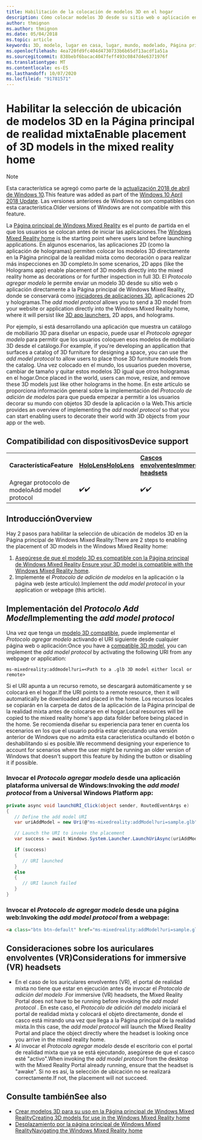 ```yaml
---
title: Habilitación de la colocación de modelos 3D en el hogar
description: Cómo colocar modelos 3D desde su sitio web o aplicación en la Página principal de Windows Mixed Reality
author: thmignon
ms.author: thmignon
ms.date: 05/04/2018
ms.topic: article
keywords: 3D, modelo, lugar en casa, lugar, mundo, modelado, Página principal de la realidad mixta, Web, aplicación
ms.openlocfilehash: 4ea720fd9fc404d4730733b6b65df13acdf1a51a
ms.sourcegitcommit: 838bebf6bacac4047feff493c0847d4e6371976f
ms.translationtype: MT
ms.contentlocale: es-ES
ms.lasthandoff: 10/07/2020
ms.locfileid: "91781571"
---
```

# <a name="enable-placement-of-3d-models-in-the-mixed-reality-home"></a><span data-ttu-id="c22a9-104">Habilitar la selección de ubicación de modelos 3D en la Página principal de realidad mixta</span><span class="sxs-lookup"><span data-stu-id="c22a9-104">Enable placement of 3D models in the mixed reality home</span></span>

> [!NOTE]
> <span data-ttu-id="c22a9-105">Esta característica se agregó como parte de la [actualización 2018 de abril de Windows 10](https://docs.microsoft.com/windows/mixed-reality/enthusiast-guide/release-notes-april-2018).</span><span class="sxs-lookup"><span data-stu-id="c22a9-105">This feature was added as part of the [Windows 10 April 2018 Update](https://docs.microsoft.com/windows/mixed-reality/enthusiast-guide/release-notes-april-2018).</span></span> <span data-ttu-id="c22a9-106">Las versiones anteriores de Windows no son compatibles con esta característica.</span><span class="sxs-lookup"><span data-stu-id="c22a9-106">Older versions of Windows are not compatible with this feature.</span></span>

<span data-ttu-id="c22a9-107">La [Página principal de Windows Mixed Reality](../discover/navigating-the-windows-mixed-reality-home.md) es el punto de partida en el que los usuarios se colocan antes de iniciar las aplicaciones.</span><span class="sxs-lookup"><span data-stu-id="c22a9-107">The [Windows Mixed Reality home](../discover/navigating-the-windows-mixed-reality-home.md) is the starting point where users land before launching applications.</span></span> <span data-ttu-id="c22a9-108">En algunos escenarios, las aplicaciones 2D (como la aplicación de hologramas) permiten colocar los modelos 3D directamente en la Página principal de la realidad mixta como decoración o para realizar más inspecciones en 3D completo.</span><span class="sxs-lookup"><span data-stu-id="c22a9-108">In some scenarios, 2D apps (like the Holograms app) enable placement of 3D models directly into the mixed reality home as decorations or for further inspection in full 3D.</span></span> <span data-ttu-id="c22a9-109">El *Protocolo agregar modelo* le permite enviar un modelo 3D desde su sitio web o aplicación directamente a la Página principal de Windows Mixed Reality, donde se conservará como [iniciadores de aplicaciones 3D](3d-app-launcher-design-guidance.md), aplicaciones 2D y hologramas.</span><span class="sxs-lookup"><span data-stu-id="c22a9-109">The *add model protocol* allows you to send a 3D model from your website or application directly into the Windows Mixed Reality home, where it will persist like [3D app launchers](3d-app-launcher-design-guidance.md), 2D apps, and holograms.</span></span> 

<span data-ttu-id="c22a9-110">Por ejemplo, si está desarrollando una aplicación que muestra un catálogo de mobiliario 3D para diseñar un espacio, puede usar el *Protocolo agregar modelo* para permitir que los usuarios coloquen esos modelos de mobiliario 3D desde el catálogo.</span><span class="sxs-lookup"><span data-stu-id="c22a9-110">For example, if you're developing an application that surfaces a catalog of 3D furniture for designing a space, you can use the *add model protocol* to allow users to place those 3D furniture models from the catalog.</span></span> <span data-ttu-id="c22a9-111">Una vez colocado en el mundo, los usuarios pueden moverse, cambiar de tamaño y quitar estos modelos 3D igual que otros hologramas en el hogar.</span><span class="sxs-lookup"><span data-stu-id="c22a9-111">Once placed in the world, users can move, resize, and remove these 3D models just like other holograms in the home.</span></span> <span data-ttu-id="c22a9-112">En este artículo se proporciona información general sobre la implementación del *Protocolo de adición de modelos* para que pueda empezar a permitir a los usuarios decorar su mundo con objetos 3D desde la aplicación o la Web.</span><span class="sxs-lookup"><span data-stu-id="c22a9-112">This article provides an overview of implementing the *add model protocol* so that you can start enabling users to decorate their world with 3D objects from your app or the web.</span></span>

## <a name="device-support"></a><span data-ttu-id="c22a9-113">Compatibilidad con dispositivos</span><span class="sxs-lookup"><span data-stu-id="c22a9-113">Device support</span></span>

<table>
    <colgroup>
    <col width="33%" />
    <col width="33%" />
    <col width="33%" />
    </colgroup>
    <tr>
        <td><span data-ttu-id="c22a9-114"><strong>Característica</strong></span><span class="sxs-lookup"><span data-stu-id="c22a9-114"><strong>Feature</strong></span></span></td>
        <td><span data-ttu-id="c22a9-115"><a href="../hololens-hardware-details.md"><strong>HoloLens</strong></a></span><span class="sxs-lookup"><span data-stu-id="c22a9-115"><a href="../hololens-hardware-details.md"><strong>HoloLens</strong></a></span></span></td>
        <td><span data-ttu-id="c22a9-116"><a href="../discover/immersive-headset-hardware-details.md"><strong>Cascos envolventes</strong></a></span><span class="sxs-lookup"><span data-stu-id="c22a9-116"><a href="../discover/immersive-headset-hardware-details.md"><strong>Immersive headsets</strong></a></span></span></td>
    </tr>
     <tr>
        <td><span data-ttu-id="c22a9-117">Agregar protocolo de modelo</span><span class="sxs-lookup"><span data-stu-id="c22a9-117">Add model protocol</span></span></td>
        <td><span data-ttu-id="c22a9-118">✔️</span><span class="sxs-lookup"><span data-stu-id="c22a9-118">✔️</span></span></td>
        <td><span data-ttu-id="c22a9-119">✔️</span><span class="sxs-lookup"><span data-stu-id="c22a9-119">✔️</span></span></td>
    </tr>
</table>

## <a name="overview"></a><span data-ttu-id="c22a9-120">Introducción</span><span class="sxs-lookup"><span data-stu-id="c22a9-120">Overview</span></span>

<span data-ttu-id="c22a9-121">Hay 2 pasos para habilitar la selección de ubicación de modelos 3D en la Página principal de Windows Mixed Reality:</span><span class="sxs-lookup"><span data-stu-id="c22a9-121">There are 2 steps to enabling the placement of 3D models in the Windows Mixed Reality home:</span></span>
1. <span data-ttu-id="c22a9-122">[Asegúrese de que el modelo 3D es compatible con la Página principal de Windows Mixed Reality](creating-3d-models-for-use-in-the-windows-mixed-reality-home.md).</span><span class="sxs-lookup"><span data-stu-id="c22a9-122">[Ensure your 3D model is compatible with the Windows Mixed Reality home](creating-3d-models-for-use-in-the-windows-mixed-reality-home.md).</span></span>
2. <span data-ttu-id="c22a9-123">Implemente el *Protocolo de adición de modelos* en la aplicación o la página web (este artículo).</span><span class="sxs-lookup"><span data-stu-id="c22a9-123">Implement the *add model protocol* in your application or webpage (this article).</span></span>

## <a name="implementing-the-add-model-protocol"></a><span data-ttu-id="c22a9-124">Implementación del *Protocolo Add Model*</span><span class="sxs-lookup"><span data-stu-id="c22a9-124">Implementing the *add model protocol*</span></span>

<span data-ttu-id="c22a9-125">Una vez que tenga un [modelo 3D compatible](creating-3d-models-for-use-in-the-windows-mixed-reality-home.md), puede implementar el *Protocolo agregar modelo* activando el URI siguiente desde cualquier página web o aplicación:</span><span class="sxs-lookup"><span data-stu-id="c22a9-125">Once you have a [compatible 3D model](creating-3d-models-for-use-in-the-windows-mixed-reality-home.md), you can implement the *add model protocol* by activating the following URI from any webpage or application:</span></span>

```
ms-mixedreality:addmodel?uri=<Path to a .glb 3D model either local or remote>
```

<span data-ttu-id="c22a9-126">Si el URI apunta a un recurso remoto, se descargará automáticamente y se colocará en el hogar.</span><span class="sxs-lookup"><span data-stu-id="c22a9-126">If the URI points to a remote resource, then it will automatically be downloaded and placed in the home.</span></span> <span data-ttu-id="c22a9-127">Los recursos locales se copiarán en la carpeta de datos de la aplicación de la Página principal de la realidad mixta antes de colocarse en el hogar.</span><span class="sxs-lookup"><span data-stu-id="c22a9-127">Local resources will be copied to the mixed reality home's app data folder before being placed in the home.</span></span> <span data-ttu-id="c22a9-128">Se recomienda diseñar su experiencia para tener en cuenta los escenarios en los que el usuario podría estar ejecutando una versión anterior de Windows que no admita esta característica ocultando el botón o deshabilitando si es posible.</span><span class="sxs-lookup"><span data-stu-id="c22a9-128">We recommend designing your experience to account for scenarios where the user might be running an older version of Windows that doesn't support this feature by hiding the button or disabling it if possible.</span></span> 

### <a name="invoking-the-add-model-protocol-from-a-universal-windows-platform-app"></a><span data-ttu-id="c22a9-129">Invocar el *Protocolo agregar modelo* desde una aplicación plataforma universal de Windows:</span><span class="sxs-lookup"><span data-stu-id="c22a9-129">Invoking the *add model protocol* from a Universal Windows Platform app:</span></span>

```C#
private async void launchURI_Click(object sender, RoutedEventArgs e)
{
   // Define the add model URI
   var uriAddModel = new Uri(@"ms-mixedreality:addModel?uri=sample.glb");

   // Launch the URI to invoke the placement
   var success = await Windows.System.Launcher.LaunchUriAsync(uriAddModel);

   if (success)
   {
      // URI launched
   }
   else
   {
      // URI launch failed
   }
}
```

### <a name="invoking-the-add-model-protocol-from-a-webpage"></a><span data-ttu-id="c22a9-130">Invocar el *Protocolo de agregar modelo* desde una página web:</span><span class="sxs-lookup"><span data-stu-id="c22a9-130">Invoking the *add model protocol* from a webpage:</span></span>

```html
<a class="btn btn-default" href="ms-mixedreality:addModel?uri=sample.glb"> Place 3D Model </a>
```

## <a name="considerations-for-immersive-vr-headsets"></a><span data-ttu-id="c22a9-131">Consideraciones sobre los auriculares envolventes (VR)</span><span class="sxs-lookup"><span data-stu-id="c22a9-131">Considerations for immersive (VR) headsets</span></span>

* <span data-ttu-id="c22a9-132">En el caso de los auriculares envolventes (VR), el portal de realidad mixta no tiene que estar en ejecución antes de invocar el *Protocolo de adición del modelo* .</span><span class="sxs-lookup"><span data-stu-id="c22a9-132">For immersive (VR) headsets, the Mixed Reality Portal does not have to be running before invoking the *add model protocol* .</span></span> <span data-ttu-id="c22a9-133">En este caso, el *Protocolo de adición del modelo* iniciará el portal de realidad mixta y colocará el objeto directamente, donde el casco está mirando una vez que llega a la Página principal de la realidad mixta.</span><span class="sxs-lookup"><span data-stu-id="c22a9-133">In this case, the *add model protocol* will launch the Mixed Reality Portal and place the object directly where the headset is looking once you arrive in the mixed reality home.</span></span> 
* <span data-ttu-id="c22a9-134">Al invocar el *Protocolo agregar modelo* desde el escritorio con el portal de realidad mixta que ya se está ejecutando, asegúrese de que el casco esté "activo".</span><span class="sxs-lookup"><span data-stu-id="c22a9-134">When invoking the *add model protocol* from the desktop with the Mixed Reality Portal already running, ensure that the headset is "awake".</span></span> <span data-ttu-id="c22a9-135">Si no es así, la selección de ubicación no se realizará correctamente.</span><span class="sxs-lookup"><span data-stu-id="c22a9-135">If not, the placement will not succeed.</span></span> 

## <a name="see-also"></a><span data-ttu-id="c22a9-136">Consulte también</span><span class="sxs-lookup"><span data-stu-id="c22a9-136">See also</span></span>

* [<span data-ttu-id="c22a9-137">Crear modelos 3D para su uso en la Página principal de Windows Mixed Reality</span><span class="sxs-lookup"><span data-stu-id="c22a9-137">Creating 3D models for use in the Windows Mixed Reality home</span></span>](creating-3d-models-for-use-in-the-windows-mixed-reality-home.md)
* [<span data-ttu-id="c22a9-138">Desplazamiento por la página principal de Windows Mixed Reality</span><span class="sxs-lookup"><span data-stu-id="c22a9-138">Navigating the Windows Mixed Reality home</span></span>](../discover/navigating-the-windows-mixed-reality-home.md)
